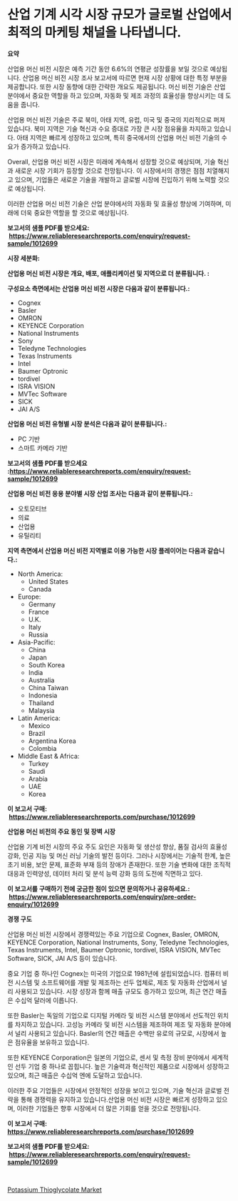 <p><h1>산업 기계 시각 시장 규모가 글로벌 산업에서 최적의 마케팅 채널을 나타냅니다.</h1></p><p><strong>요약</strong></p>
<p><p>산업용 머신 비전 시장은 예측 기간 동안 6.6%의 연평균 성장률을 보일 것으로 예상됩니다. 산업용 머신 비전 시장 조사 보고서에 따르면 현재 시장 상황에 대한 특정 부분을 제공합니다. 또한 시장 동향에 대한 간략한 개요도 제공됩니다. 머신 비전 기술은 산업 분야에서 중요한 역할을 하고 있으며, 자동화 및 제조 과정의 효율성을 향상시키는 데 도움을 줍니다.</p><p>산업용 머신 비전 기술은 주로 북미, 아태 지역, 유럽, 미국 및 중국의 지리적으로 퍼져 있습니다. 북미 지역은 기술 혁신과 수요 증대로 가장 큰 시장 점유율을 차지하고 있습니다. 아태 지역은 빠르게 성장하고 있으며, 특히 중국에서의 산업용 머신 비전 기술의 수요가 증가하고 있습니다.</p><p>Overall, 산업용 머신 비전 시장은 미래에 계속해서 성장할 것으로 예상되며, 기술 혁신과 새로운 시장 기회가 등장할 것으로 전망됩니다. 이 시장에서의 경쟁은 점점 치열해지고 있으며, 기업들은 새로운 기술을 개발하고 글로벌 시장에 진입하기 위해 노력할 것으로 예상됩니다.</p><p>이러한 산업용 머신 비전 기술은 산업 분야에서의 자동화 및 효율성 향상에 기여하며, 미래에 더욱 중요한 역할을 할 것으로 예상됩니다.</p></p>
<p><strong>보고서의 샘플 PDF를 받으세요: &nbsp;<a href="https://www.reliableresearchreports.com/enquiry/request-sample/1012699">https://www.reliableresearchreports.com/enquiry/request-sample/1012699</a></strong></p>
<p><strong>시장 세분화:</strong></p>
<p><strong> 산업용 머신 비전 시장은 개요, 배포, 애플리케이션 및 지역으로 더 분류됩니다. :</strong></p>
<p><strong>구성요소 측면에서는 산업용 머신 비전 시장은 다음과 같이 분류됩니다.:</strong></p>
<p><ul><li>Cognex</li><li>Basler</li><li>OMRON</li><li>KEYENCE Corporation</li><li>National Instruments</li><li>Sony</li><li>Teledyne Technologies</li><li>Texas Instruments</li><li>Intel</li><li>Baumer Optronic</li><li>tordivel</li><li>ISRA VISION</li><li>MVTec Software</li><li>SICK</li><li>JAI A/S</li></ul></p>
<p><strong> 산업용 머신 비전 유형별 시장 분석은 다음과 같이 분류됩니다.:</strong></p>
<p><ul><li>PC 기반</li><li>스마트 카메라 기반</li></ul></p>
<p><strong>보고서의 샘플 PDF를 받으세요 :<a href="https://www.reliableresearchreports.com/enquiry/request-sample/1012699">https://www.reliableresearchreports.com/enquiry/request-sample/1012699</a></strong></p>
<p><strong> 산업용 머신 비전 응용 분야별 시장 산업 조사는 다음과 같이 분류됩니다.:</strong></p>
<p><ul><li>오토모티브</li><li>의료</li><li>산업용</li><li>유틸리티</li></ul></p>
<p><strong>지역 측면에서 산업용 머신 비전 지역별로 이용 가능한 시장 플레이어는 다음과 같습니다.:</strong></p>
<p><ul>
    <li>
        North America:
        <ul>
            <li>United States</li>
            <li>Canada</li>
        </ul>
    </li>
    <li>
        Europe:
        <ul>
            <li>Germany</li>
            <li>France</li>
            <li>U.K.</li>
            <li>Italy</li>
            <li>Russia</li>
        </ul>
    </li>
    <li>
        Asia-Pacific:
        <ul>
            <li>China</li>
            <li>Japan</li>
            <li>South Korea</li>
            <li>India</li>
            <li>Australia</li>
            <li>China Taiwan</li>
            <li>Indonesia</li>
            <li>Thailand</li>
            <li>Malaysia</li>
        </ul>
    </li>
    <li>
        Latin America:
        <ul>
            <li>Mexico</li>
            <li>Brazil</li>
            <li>Argentina Korea</li>
            <li>Colombia</li>
        </ul>
    </li>
    <li>
        Middle East & Africa:
        <ul>
            <li>Turkey</li>
            <li>Saudi</li>
            <li>Arabia</li>
            <li>UAE</li>
            <li>Korea</li>
        </ul>
    </li>
    </ul></p>
<p><strong>이 보고서 구매: &nbsp;<a href="https://www.reliableresearchreports.com/purchase/1012699">https://www.reliableresearchreports.com/purchase/1012699</a></strong></p>
<p><strong>산업용 머신 비전의 주요 동인 및 장벽 시장</strong></p>
<p><p>산업용 기계 비전 시장의 주요 주도 요인은 자동화 및 생산성 향상, 품질 검사의 효율성 강화, 인공 지능 및 머신 러닝 기술의 발전 등이다. 그러나 시장에서는 기술적 한계, 높은 초기 비용, 보안 문제, 표준화 부재 등의 장애가 존재한다. 또한 기술 변화에 대한 조직적 대응과 인력양성, 데이터 처리 및 분석 능력 강화 등의 도전에 직면하고 있다.</p></p>
<p><strong>이 보고서를 구매하기 전에 궁금한 점이 있으면 문의하거나 공유하세요.: &nbsp;<a href="https://www.reliableresearchreports.com/enquiry/pre-order-enquiry/1012699">https://www.reliableresearchreports.com/enquiry/pre-order-enquiry/1012699</a></strong></p>
<p><strong>경쟁 구도</strong></p>
<p><p>산업용 머신 비전 시장에서 경쟁력있는 주요 기업으로 Cognex, Basler, OMRON, KEYENCE Corporation, National Instruments, Sony, Teledyne Technologies, Texas Instruments, Intel, Baumer Optronic, tordivel, ISRA VISION, MVTec Software, SICK, JAI A/S 등이 있습니다.</p><p>중요 기업 중 하나인 Cognex는 미국의 기업으로 1981년에 설립되었습니다. 컴퓨터 비전 시스템 및 소프트웨어를 개발 및 제조하는 선두 업체로, 제조 및 자동화 산업에서 널리 사용되고 있습니다. 시장 성장과 함께 매출 규모도 증가하고 있으며, 최근 연간 매출은 수십억 달러에 이릅니다.</p><p>또한 Basler는 독일의 기업으로 디지털 카메라 및 비전 시스템 분야에서 선도적인 위치를 차지하고 있습니다. 고성능 카메라 및 비전 시스템을 제조하여 제조 및 자동화 분야에서 널리 사용되고 있습니다. Basler의 연간 매출은 수백만 유로의 규모로, 시장에서 높은 점유율을 보유하고 있습니다.</p><p>또한 KEYENCE Corporation은 일본의 기업으로, 센서 및 측정 장비 분야에서 세계적인 선두 기업 중 하나로 꼽힙니다. 높은 기술력과 혁신적인 제품으로 시장에서 성장하고 있으며, 최근 매출은 수십억 엔에 도달하고 있습니다.</p><p>이러한 주요 기업들은 시장에서 안정적인 성장을 보이고 있으며, 기술 혁신과 글로벌 전략을 통해 경쟁력을 유지하고 있습니다.산업용 머신 비전 시장은 빠르게 성장하고 있으며, 이러한 기업들은 향후 시장에서 더 많은 기회를 얻을 것으로 전망됩니다.</p></p>
<p><strong>이 보고서 구매: &nbsp; <a href="https://www.reliableresearchreports.com/purchase/1012699">https://www.reliableresearchreports.com/purchase/1012699</a></strong></p>
<p><strong>보고서의 샘플 PDF를 받으세요: &nbsp;<a href="https://www.reliableresearchreports.com/enquiry/request-sample/1012699">https://www.reliableresearchreports.com/enquiry/request-sample/1012699</a></strong><strong></strong></p>
<p>&nbsp;</p>
<p><p><a href="https://artistic-helicopter-ca9.notion.site/Potassium-Thioglycolate-Market-Challenges-Opportunities-and-Growth-Drivers-and-Major-Market-Playe-a0e8bf6020914deeb73af5a2a57c68d5">Potassium Thioglycolate Market</a></p></p>